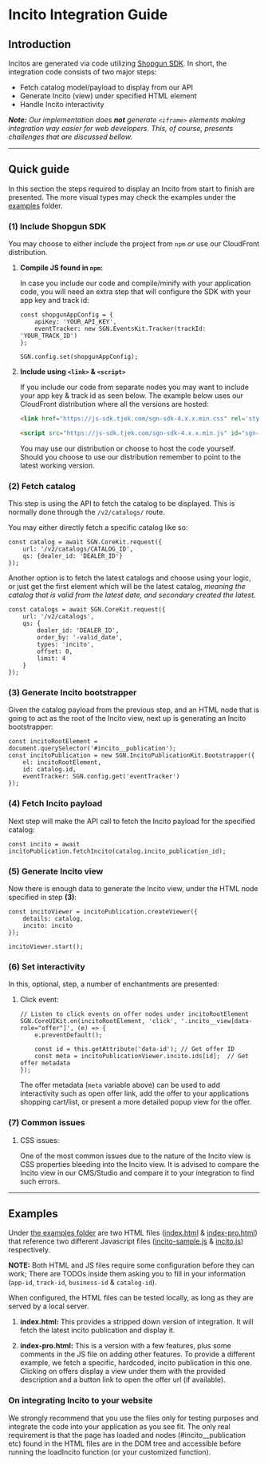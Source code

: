 # Incito Integration Guide

## Introduction

Incitos are generated via code utilizing [Shopgun SDK](https://www.npmjs.com/package/shopgun-sdk). In short, the integration code consists of two major steps:

-   Fetch catalog model/payload to display from our API
-   Generate Incito (view) under specified HTML element
-   Handle Incito interactivity

_**Note:** Our implementation does **not** generate `<iframe>` elements making integration way easier for web developers. This, of course, presents challenges that are discussed bellow._

---

## Quick guide

In this section the steps required to display an Incito from start to finish are presented. The more visual types may check the examples under the [examples](./incito_examples/) folder.

### **(1)** Include Shopgun SDK

You may choose to either include the project from `npm` _or_ use our CloudFront distribution.

1. **Compile JS found in `npm`:**

    In case you include our code and compile/minify with your application code, you will need an extra step that will configure the SDK with your app key and track id:

    ```JS
    const shopgunAppConfig = {
        apiKey: 'YOUR_API_KEY',
        eventTracker: new SGN.EventsKit.Tracker(trackId: 'YOUR_TRACK_ID')
    };

    SGN.config.set(shopgunAppConfig);
    ```

2. **Include using `<link>` & `<script>`**

    If you include our code from separate nodes you may want to include your app key & track id as seen below. The example below uses our CloudFront distribution where all the versions are hosted:

    ```HTML
    <link href="https://js-sdk.tjek.com/sgn-sdk-4.x.x.min.css" rel='stylesheet' />

    <script src="https://js-sdk.tjek.com/sgn-sdk-4.x.x.min.js" id="sgn-sdk" data-api-key="YOUR_APP_KEY" data-track-id="YOUR_TRACK_ID"></script>
    ```

    You may use our distribution or choose to host the code yourself. Should you choose to use our distribution remember to point to the latest working version.

### **(2)** Fetch catalog

This step is using the API to fetch the catalog to be displayed. This is normally done through the `/v2/catalogs/` route.

You may either directly fetch a specific catalog like so:

```JS
const catalog = await SGN.CoreKit.request({
    url: '/v2/catalogs/CATALOG_ID',
    qs: {dealer_id: 'DEALER_ID'}
});
```

Another option is to fetch the latest catalogs and choose using your logic, or just get the first element which will be the latest catalog, _meaning the catalog that is valid from the latest date, and secondary created the latest._

```JS
const catalogs = await SGN.CoreKit.request({
    url: '/v2/catalogs',
    qs: {
        dealer_id: 'DEALER_ID',
        order_by: '-valid_date',
        types: 'incito',
        offset: 0,
        limit: 4
    }
});
```

### **(3)** Generate Incito bootstrapper

Given the catalog payload from the previous step, and an HTML node that is going to act as the root of the Incito view, next up is generating an Incito bootstrapper:

```JS
const incitoRootElement = document.querySelector('#incito__publication');
const incitoPublication = new SGN.IncitoPublicationKit.Bootstrapper({
    el: incitoRootElement,
    id: catalog.id,
    eventTracker: SGN.config.get('eventTracker')
});
```

### **(4)** Fetch Incito payload

Next step will make the API call to fetch the Incito payload for the specified catalog:

```JS
const incito = await incitoPublication.fetchIncito(catalog.incito_publication_id);
```

### **(5)** Generate Incito view

Now there is enough data to generate the Incito view, under the HTML node specified in step **(3)**:

```JS
const incitoViewer = incitoPublication.createViewer({
    details: catalog,
    incito: incito
});

incitoViewer.start();
```

### **(6)** Set interactivity

In this, optional, step, a number of enchantments are presented:

1. Click event:

    ```JS
    // Listen to click events on offer nodes under incitoRootElement
    SGN.CoreUIKit.on(incitoRootElement, 'click', '.incito__view[data-role="offer"]', (e) => {
        e.preventDefault();

        const id = this.getAttribute('data-id'); // Get offer ID
        const meta = incitoPublicationViewer.incito.ids[id];  // Get offer metadata
    });
    ```

    The offer metadata (`meta` variable above) can be used to add interactivity such as open offer link, add the offer to your applications shopping cart/list, or present a more detailed popup view for the offer.

### **(7)** Common issues

1. CSS issues:

    One of the most common issues due to the nature of the Incito view is CSS properties bleeding into the Incito view. It is advised to compare the Incito view in our CMS/Studio and compare it to your integration to find such errors.

---

## Examples

Under [the examples folder](./incito_examples/) are two HTML files ([index.html](./incito_examples/index.html) & [index-pro.html](./incito_examples/index-pro.html)) that reference two different Javascript files ([incito-sample.js](./incito_examples/js/incito-sample.js) & [incito.js](./incito_examples/js/incito.js)) respectively.

**NOTE:** Both HTML and JS files require some configuration before they can work; There are TODOs inside them asking you to fill in your information (`app-id`, `track-id`, `business-id` & `catalog-id`).

When configured, the HTML files can be tested locally, as long as they are served by a local server.

1. **index.html:**
   This provides a stripped down version of integration. It will fetch the latest incito publication and display it.

2. **index-pro.html:**
   This is a version with a few features, plus some comments in the JS file on adding other features. To provide a different example, we fetch a specific, hardcoded, incito publication in this one.
   Clicking on offers display a view under them with the provided description and a button link to open the offer url (if available).

### On integrating Incito to your website

We strongly recommend that you use the files only for testing purposes and integrate the code into your application as you see fit. The only real requirement is that the page has loaded and nodes (#incito\_\_publication etc) found in the HTML files are in the DOM tree and accessible before running the loadIncito function (or your customized function).
